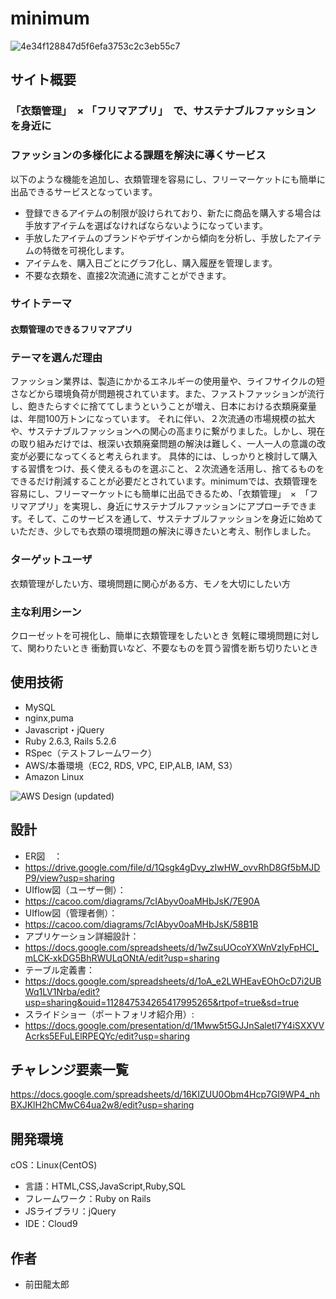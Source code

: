 # minimum

![4e34f128847d5f6efa3753c2c3eb55c7](https://user-images.githubusercontent.com/75834810/138815210-80682b3d-12b3-45d6-ab6f-f4ecbf53c44e.gif)

## サイト概要

### 「衣類管理」　× 「フリマアプリ」　で、サステナブルファッションを身近に
### ファッションの多様化による課題を解決に導くサービス
以下のような機能を追加し、衣類管理を容易にし、フリーマーケットにも簡単に出品できるサービスとなっています。
- 登録できるアイテムの制限が設けられており、新たに商品を購入する場合は手放すアイテムを選ばなければならないようになっています。
- 手放したアイテムのブランドやデザインから傾向を分析し、手放したアイテムの特徴を可視化します。
- アイテムを、購入日ごとにグラフ化し、購入履歴を管理します。
- 不要な衣類を、直接2次流通に流すことができます。

### サイトテーマ
#### 衣類管理のできるフリマアプリ

### テーマを選んだ理由
ファッション業界は、製造にかかるエネルギーの使用量や、ライフサイクルの短さなどから環境負荷が問題視されています。また、ファストファッションが流行し、飽きたらすぐに捨ててしまうということが増え、日本における衣類廃棄量は、年間100万トンになっています。
それに伴い、２次流通の市場規模の拡大や、サステナブルファッションへの関心の高まりに繋がりました。しかし、現在の取り組みだけでは、根深い衣類廃棄問題の解決は難しく、一人一人の意識の改変が必要になってくると考えられます。
具体的には、しっかりと検討して購入する習慣をつけ、長く使えるものを選ぶこと、２次流通を活用し、捨てるものをできるだけ削減することが必要だとされています。minimumでは、衣類管理を容易にし、フリーマーケットにも簡単に出品できるため、「衣類管理」　×　「フリマアプリ」を実現し、身近にサステナブルファッションにアプローチできます。そして、このサービスを通して、サステナブルファッションを身近に始めていただき、少しでも衣類の環境問題の解決に導きたいと考え、制作しました。

### ターゲットユーザ
衣類管理がしたい方、環境問題に関心がある方、モノを大切にしたい方

### 主な利用シーン
クローゼットを可視化し、簡単に衣類管理をしたいとき
気軽に環境問題に対して、関わりたいとき
衝動買いなど、不要なものを買う習慣を断ち切りたいとき

## 使用技術
- MySQL
- nginx,puma
- Javascript・jQuery
- Ruby 2.6.3, Rails 5.2.6
- RSpec（テストフレームワーク）
- AWS/本番環境（EC2, RDS, VPC, EIP,ALB, IAM, S3）
- Amazon Linux

![AWS Design (updated)](https://user-images.githubusercontent.com/75834810/138829354-66ab7e26-4516-4401-8798-4b61d724f464.png)

## 設計
- ER図　：
- https://drive.google.com/file/d/1Qsgk4gDvy_zIwHW_ovvRhD8Gf5bMJDP9/view?usp=sharing
- UIflow図（ユーザー側）：
- https://cacoo.com/diagrams/7cIAbyv0oaMHbJsK/7E90A
- UIflow図（管理者側）：
- https://cacoo.com/diagrams/7cIAbyv0oaMHbJsK/58B1B
- アプリケーション詳細設計：
- https://docs.google.com/spreadsheets/d/1wZsuUOcoYXWnVzIyFpHCI_mLCK-xkDG5BhRWULqONtA/edit?usp=sharing
- テーブル定義書：
- https://docs.google.com/spreadsheets/d/1oA_e2LWHEavEOhOcD7i2UBWq1LV1Nrba/edit?usp=sharing&ouid=112847534265417995265&rtpof=true&sd=true
- スライドショー（ポートフォリオ紹介用）:
- https://docs.google.com/presentation/d/1Mww5t5GJJnSaletl7Y4iSXXVVAcrks5EFuLElRPEQYc/edit?usp=sharing

## チャレンジ要素一覧
https://docs.google.com/spreadsheets/d/16KIZUU0Obm4Hcp7GI9WP4_nhBXJKlH2hCMwC64ua2w8/edit?usp=sharing

## 開発環境
cOS：Linux(CentOS)
- 言語：HTML,CSS,JavaScript,Ruby,SQL
- フレームワーク：Ruby on Rails
- JSライブラリ：jQuery
- IDE：Cloud9

## 作者
- 前田龍太郎
